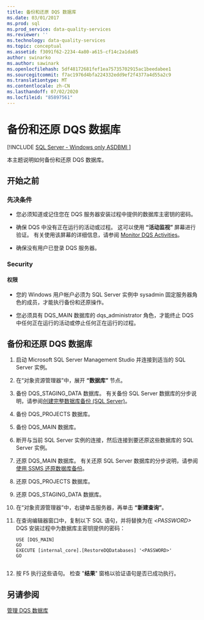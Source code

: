 ```yaml
---
title: 备份和还原 DQS 数据库
ms.date: 03/01/2017
ms.prod: sql
ms.prod_service: data-quality-services
ms.reviewer: ''
ms.technology: data-quality-services
ms.topic: conceptual
ms.assetid: f3091f62-2234-4a80-a615-cf14c2a1da85
author: swinarko
ms.author: sawinark
ms.openlocfilehash: 5df48172681fef1ea75735702915ac1beedabee1
ms.sourcegitcommit: f7ac1976d4bfa224332edd9ef2f4377a4d55a2c9
ms.translationtype: MT
ms.contentlocale: zh-CN
ms.lasthandoff: 07/02/2020
ms.locfileid: "85897561"
---
```

# <a name="backing-up-and-restoring-dqs-databases"></a>备份和还原 DQS 数据库

[!INCLUDE [SQL Server - Windows only ASDBMI  ](../includes/applies-to-version/sqlserver.md)]

  本主题说明如何备份和还原 DQS 数据库。  
  
##  <a name="before-you-begin"></a><a name="BeforeYouBegin"></a> 开始之前  
  
###  <a name="prerequisites"></a><a name="Prerequisites"></a>先决条件  
  
-   您必须知道或记住您在 DQS 服务器安装过程中提供的数据库主密钥的密码。  
  
-   确保 DQS 中没有正在运行的活动或过程。 这可以使用 **“活动监视”** 屏幕进行验证。 有关使用该屏幕的详细信息，请参阅 [Monitor DQS Activities](../data-quality-services/monitor-dqs-activities.md)。  
  
-   确保没有用户已登录 DQS 服务器。  
  
###  <a name="security"></a><a name="Security"></a> Security  
  
####  <a name="permissions"></a><a name="Permissions"></a> 权限  
  
-   您的 Windows 用户帐户必须为 SQL Server 实例中 sysadmin 固定服务器角色的成员，才能执行备份和还原操作。  
  
-   您必须具有 DQS_MAIN 数据库的 dqs_administrator 角色，才能终止 DQS 中任何正在运行的活动或停止任何正在运行的过程。  
  
##  <a name="backup-and-restore-dqs-databases"></a><a name="BackupRestore"></a> 备份和还原 DQS 数据库  
  
1.  启动 Microsoft SQL Server Management Studio 并连接到适当的 SQL Server 实例。  
  
2.  在“对象资源管理器”中，展开 **“数据库”** 节点。  
  
3.  备份 DQS_STAGING_DATA 数据库。 有关备份 SQL Server 数据库的分步说明，请参阅[创建完整数据库备份 (SQL Server)](../relational-databases/backup-restore/create-a-full-database-backup-sql-server.md)。  
  
4.  备份 DQS_PROJECTS 数据库。  
  
5.  备份 DQS_MAIN 数据库。  
  
6.  断开与当前 SQL Server 实例的连接，然后连接到要还原这些数据库的 SQL Server 实例。  
  
7.  还原 DQS_MAIN 数据库。 有关还原 SQL Server 数据库的分步说明，请参阅[使用 SSMS 还原数据库备份](../relational-databases/backup-restore/restore-a-database-backup-using-ssms.md)。  
  
8.  还原 DQS_PROJECTS 数据库。  
  
9. 还原 DQS_STAGING_DATA 数据库。  
  
10. 在“对象资源管理器”中，右键单击服务器，再单击 **“新建查询”**。  
  
11. 在查询编辑器窗口中，复制以下 SQL 语句，并将替换为在 *\<PASSWORD>* DQS 安装过程中为数据库主密钥提供的密码：  
  
    ```  
    USE [DQS_MAIN]  
    GO  
    EXECUTE [internal_core].[RestoreDQDatabases] '<PASSWORD>'  
    GO  
  
    ```  
  
12. 按 F5 执行这些语句。 检查 "**结果**" 窗格以验证语句是否已成功执行。  
  
## <a name="see-also"></a>另请参阅  
 [管理 DQS 数据库](../data-quality-services/manage-dqs-databases.md)  
  
  
